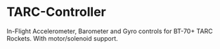 # TARC-Controller
In-Flight Accelerometer, Barometer and Gyro controls for BT-70+ TARC Rockets. With motor/solenoid support.
